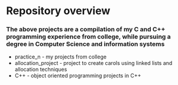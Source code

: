 # Repository overview

### The above projects are a compilation of my C and C++ programming experience from college, while pursuing a degree in Computer Science and information systems

- practice_n - my projects from college
- allocation_project - project to create carols using linked lists and allocation techniques
- C++ - object oriented programming projects in C++
